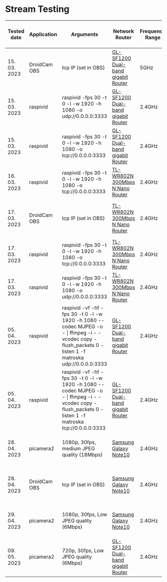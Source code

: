 # Stream Testing

|Tested date |Application |Arguments                                                                                                                                                |Network Router                                                                                                     |Frequency  Range|Measured  px2px  delay [ms]|Device source                                                                               |Source platform              |Device sink                                                                                           |Sink platform          |Sink application                                 |Sink application arguments                                                                                          |Source sensor                                                                                              |Stream Resolution|Encoding|Protocol |Git source                                                                                                          |Git sink                                                                                                                  |Comments                                                                                                                                                           |
|------------|------------|---------------------------------------------------------------------------------------------------------------------------------------------------------|-------------------------------------------------------------------------------------------------------------------|----------------|---------------------------|--------------------------------------------------------------------------------------------|-----------------------------|------------------------------------------------------------------------------------------------------|-----------------------|-------------------------------------------------|--------------------------------------------------------------------------------------------------------------------|-----------------------------------------------------------------------------------------------------------|-----------------|--------|---------|--------------------------------------------------------------------------------------------------------------------|--------------------------------------------------------------------------------------------------------------------------|-------------------------------------------------------------------------------------------------------------------------------------------------------------------|
|15. 03. 2023|DroidCam OBS|tcp IP (set in OBS)                                                                                                                                      |[GL-SF1200 Dual-band gigabit Router](https://www.gl-inet.com/products/gl-sf1200/)                                  |5GHz            |160                        |[Samsung Galaxy Note10](https://www.gsmarena.com/samsung_galaxy_note10-9788.php)            |Android 12                   |[OMEN Laptop 15-en1013dx Product Specifications](https://support.hp.com/ee-en/document/c07073462#AbT0)|64-bit Ubuntu 20.04 LTS|OBS 29.0.2                                       |MJPEG, use WiFi IP, Enable audio, Allow hardware acceleration, deactivate when not showing                          |[Samsung 12M Ultrawide AF Camera Module](https://www.samsungsem.com/global/product/module/camera-module.do)|1920x1080        |MJPEG   |TCP      |[droidcam-obs-git](https://github.com/dev47apps/droidcam-obs-plugin)                                                |[obs-studio-git](https://github.com/obsproject/obs-studio)                                                                |butter smooth, crystal clear, fast                                                                                                                                 |
|15. 03. 2023|raspivid    |raspivid -fps 30 -t 0 -l -w 1920 -h 1080 -o udp://0.0.0.0:3333                                                                                           |[GL-SF1200 Dual-band gigabit Router](https://www.gl-inet.com/products/gl-sf1200/)                                  |2.4GHz          |260                        |[Raspberry Pi 4 Model B](https://www.raspberrypi.com/products/raspberry-pi-4-model-b/)      |Raspberry Pi OS (64-bit) Lite|[OMEN Laptop 15-en1013dx Product Specifications](https://support.hp.com/ee-en/document/c07073462#AbT0)|64-bit Ubuntu 20.04 LTS|mpv_0.35.1+fruit.2_amd64.deb 2023-01-30          |mpv --hwdec=auto --cache=no --no-correct-pts --fps=30 --profile=low-latency --opengl-glfinish=yes udp://0.0.0.0:3333|Sony IMX219                                                                                                |1920x1080        |H264    |UDP      |[raspivid-git](https://github.com/raspberrypi/userland/blob/master/host_applications/linux/apps/raspicam/RaspiVid.c)|[mpv-player-git](https://github.com/mpv-player/mpv)                                                                       |stable, lossy when shaken                                                                                                                                          |
|15. 03. 2023|raspivid    |raspivid -fps 30 -t 0 -l -w 1920 -h 1080 -o tcp://0.0.0.0:3333                                                                                           |[GL-SF1200 Dual-band gigabit Router](https://www.gl-inet.com/products/gl-sf1200/)                                  |2.4GHz          |260                        |[Raspberry Pi Zero W](https://www.raspberrypi.com/products/raspberry-pi-zero-w/)            |Raspberry Pi OS (32-bit) Lite|[OMEN Laptop 15-en1013dx Product Specifications](https://support.hp.com/ee-en/document/c07073462#AbT0)|64-bit Ubuntu 20.04 LTS|mpv_0.35.1+fruit.2_amd64.deb 2023-01-30          |mpv --cache=no --no-correct-pts --fps=30 --profile=low-latency tcp://192.168.8.163:3333                             |Sony IMX219                                                                                                |1920x1080        |H264    |TCP      |[raspivid-git](https://github.com/raspberrypi/userland/blob/master/host_applications/linux/apps/raspicam/RaspiVid.c)|[mpv-player-git](https://github.com/mpv-player/mpv)                                                                       |smooth, stable                                                                                                                                                     |
|16. 03. 2023|raspivid    |raspivid -fps 30 -t 0 -l -w 1920 -h 1080 -o tcp://0.0.0.0:3333                                                                                           |[TL-WR802N 300Mbps N Nano Router](https://www.tp-link.com/us/home-networking/wifi-router/tl-wr802n/#specifications)|2.4GHz          |380                        |[Raspberry Pi 3 Model B+](https://www.raspberrypi.com/products/raspberry-pi-3-model-b-plus/)|Raspberry Pi OS (64-bit) Lite|[Samsung Galaxy Note10](https://www.gsmarena.com/samsung_galaxy_note10-9788.php)                      |Android 12             |mpv-android 2023-02-27-release                   |mpv --cache=no --no-correct-pts --fps=30 --profile=low-latency tcp://<source device LAN IP>:3333                    |Sony IMX219                                                                                                |1920x1080        |H264    |TCP      |[raspivid-git](https://github.com/raspberrypi/userland/blob/master/host_applications/linux/apps/raspicam/RaspiVid.c)|[mpv-android-git](https://github.com/mpv-android/mpv-android)                                                             |slightly jittery, borderline unstable  [pi-camera#hardware-specification](https://www.raspberrypi.com/documentation/accessories/camera.html#hardware-specification)|
|17. 03. 2023|DroidCam OBS|tcp IP (set in OBS)                                                                                                                                      |[TL-WR802N 300Mbps N Nano Router](https://www.tp-link.com/us/home-networking/wifi-router/tl-wr802n/#specifications)|2.4GHz          |200                        |[Samsung Galaxy Note10](https://www.gsmarena.com/samsung_galaxy_note10-9788.php)            |Android 12                   |[OMEN Laptop 15-en1013dx Product Specifications](https://support.hp.com/ee-en/document/c07073462#AbT0)|64-bit Windows         |OBS 29.0.2                                       |MJPEG, use WiFi IP, Enable audio, Allow hardware acceleration, deactivate when not showing                          |[Samsung 12M Ultrawide AF Camera Module](https://www.samsungsem.com/global/product/module/camera-module.do)|1920x1080        |MJPEG   |TCP      |[droidcam-obs-git](https://github.com/dev47apps/droidcam-obs-plugin)                                                |[obs-studio-git](https://github.com/obsproject/obs-studio)                                                                |smooth, fast, clear                                                                                                                                                |
|17. 03. 2023|raspivid    |raspivid -fps 30 -t 0 -l -w 1920 -h 1080 -o tcp://0.0.0.0:3333                                                                                           |[TL-WR802N 300Mbps N Nano Router](https://www.tp-link.com/us/home-networking/wifi-router/tl-wr802n/#specifications)|2.4GHz          |460                        |[Raspberry Pi Zero W](https://www.raspberrypi.com/products/raspberry-pi-zero-w/)            |Raspberry Pi OS (32-bit) Lite|[Samsung Galaxy Note10](https://www.gsmarena.com/samsung_galaxy_note10-9788.php)                      |Android 12             |mpv-android 2023-02-27-release                   |mpv --cache=no --no-correct-pts --fps=30 --profile=low-latency tcp://<source device LAN IP>:3333                    |Sony IMX219                                                                                                |1920x1080        |H264    |TCP      |[raspivid-git](https://github.com/raspberrypi/userland/blob/master/host_applications/linux/apps/raspicam/RaspiVid.c)|[mpv-android-git](https://github.com/mpv-android/mpv-android)                                                             |felt sluggish, slow [pi-camera#hardware-specification](https://www.raspberrypi.com/documentation/accessories/camera.html#hardware-specification)                   |
|17. 03. 2023|raspivid    |raspivid -fps 30 -t 0 -l -w 1920 -h 1080 -o udp://0.0.0.0:3333                                                                                           |[TL-WR802N 300Mbps N Nano Router](https://www.tp-link.com/us/home-networking/wifi-router/tl-wr802n/#specifications)|2.4GHz          |330                        |[Raspberry Pi Zero W](https://www.raspberrypi.com/products/raspberry-pi-zero-w/)            |Raspberry Pi OS (32-bit) Lite|[Samsung Galaxy Note10](https://www.gsmarena.com/samsung_galaxy_note10-9788.php)                      |Android 12             |mpv-android 2023-02-27-release                   |mpv --cache=no --no-correct-pts --fps=30 --profile=low-latency udp://<source device LAN IP>:3333                    |Sony IMX219                                                                                                |1920x1080        |H264    |UDP      |[raspivid-git](https://github.com/raspberrypi/userland/blob/master/host_applications/linux/apps/raspicam/RaspiVid.c)|[mpv-android-git](https://github.com/mpv-android/mpv-android)                                                             |jittery, slow  [pi-camera#hardware-specification](https://www.raspberrypi.com/documentation/accessories/camera.html#hardware-specification)                        |
|05. 04. 2023|raspivid    |raspivid -vf -hf -fps 30 -t 0 -l -w 1920 -h 1080 --codec MJPEG -o - &#124;  ffmpeg -i - -vcodec copy -flush_packets 0 -listen 1 -f matroska udp://0.0.0.0:3333|[GL-SF1200 Dual-band gigabit Router](https://www.gl-inet.com/products/gl-sf1200/)                                  |2.4GHz          |260                        |[Raspberry Pi Zero W](https://www.raspberrypi.com/products/raspberry-pi-zero-w/)            |Raspberry Pi OS (32-bit) Lite|[OMEN Laptop 15-en1013dx Product Specifications](https://support.hp.com/ee-en/document/c07073462#AbT0)|64-bit Windows         |mpv-x86_64-v3-20230514                           |mpv --demuxer-thread=no --vd-lavc-threads=1 --untimed --no-correct-pts "udp://192.168.199.228:3333"                 |Sony IMX219                                                                                                |1920x1080        |MP4     |UDP      |[raspivid-git](https://github.com/raspberrypi/userland/blob/master/host_applications/linux/apps/raspicam/RaspiVid.c)|[mpv-player-git](https://github.com/mpv-player/mpv)                                                                       |responsive, lossy when shaken                                                                                                                                      |
|05. 04. 2023|raspivid    |raspivid -vf -hf -fps 30 -t 0 -l -w 1920 -h 1080 --codec MJPEG -o - &#124;  ffmpeg -i - -vcodec copy -flush_packets 0 -listen 1 -f matroska tcp://0.0.0.0:3333|[GL-SF1200 Dual-band gigabit Router](https://www.gl-inet.com/products/gl-sf1200/)                                  |2.4GHz          |210                        |[Raspberry Pi Zero W](https://www.raspberrypi.com/products/raspberry-pi-zero-w/)            |Raspberry Pi OS (32-bit) Lite|[OMEN Laptop 15-en1013dx Product Specifications](https://support.hp.com/ee-en/document/c07073462#AbT0)|64-bit Windows         |mpv-x86_64-v3-20230514                           |mpv --demuxer-thread=no --vd-lavc-threads=1 --untimed --no-correct-pts "tcp://192.168.199.228:3333"                 |Sony IMX219                                                                                                |1920x1080        |MP4     |TCP      |[raspivid-git](https://github.com/raspberrypi/userland/blob/master/host_applications/linux/apps/raspicam/RaspiVid.c)|[mpv-player-git](https://github.com/mpv-player/mpv)                                                                       |fast, smooth, sometimes stutters                                                                                                                                   |
|28. 04. 2023|picamera2   |1080p, 30fps, medium JPEG quality (18Mbps)                                                                                                               |[Samsung Galaxy Note10](https://www.gsmarena.com/samsung_galaxy_note10-9788.php)                                   |2.4GHz          |320                        |[Raspberry Pi Zero W](https://www.raspberrypi.com/products/raspberry-pi-zero-w/)            |Raspberry Pi OS (32-bit) Lite|[OMEN Laptop 15-en1013dx Product Specifications](https://support.hp.com/ee-en/document/c07073462#AbT0)|64-bit Windows         |Brave Browser v1.52.64  (Chromium 112.0.5615.165)|N/A                                                                                                                 |Sony IMX219                                                                                                |1920x1080        |MJPEG   |HTTP     |[picamera2/mjpeg_server.py](https://github.com/raspberrypi/picamera2/blob/main/examples/mjpeg_server.py)            |[Brave-browser-git](https://github.com/brave/brave-browser)                                                               |responsive, fast, smooth, clear                                                                                                                                    |
|28. 04. 2023|DroidCam OBS|tcp IP (set in OBS)                                                                                                                                      |[Samsung Galaxy Note10](https://www.gsmarena.com/samsung_galaxy_note10-9788.php)                                   |2.4GHz          |256                        |[Samsung Galaxy Note10](https://www.gsmarena.com/samsung_galaxy_note10-9788.php)            |Android 12                   |[OMEN Laptop 15-en1013dx Product Specifications](https://support.hp.com/ee-en/document/c07073462#AbT0)|64-bit Windows         |OBS 29.0.2                                       |MJPEG, use WiFi IP, Enable audio, Allow hardware acceleration, deactivate when not showing                          |[Samsung 12M Ultrawide AF Camera Module](https://www.samsungsem.com/global/product/module/camera-module.do)|1920x1080        |MJPEG   |TCP      |[droidcam-obs-git](https://github.com/dev47apps/droidcam-obs-plugin)                                                |[obs-studio-git](https://github.com/obsproject/obs-studio)                                                                |fast, smooth, crystal clear                                                                                                                                        |
|29. 04. 2023|picamera2   |1080p, 30fps, Low JPEG quality (6Mbps)                                                                                                                   |[Samsung Galaxy Note10](https://www.gsmarena.com/samsung_galaxy_note10-9788.php)                                   |2.4GHz          |384                        |[Raspberry Pi Zero W](https://www.raspberrypi.com/products/raspberry-pi-zero-w/)            |Raspberry Pi OS (32-bit) Lite|[OMEN Laptop 15-en1013dx Product Specifications](https://support.hp.com/ee-en/document/c07073462#AbT0)|64-bit Windows         |Godot_v4.0.2-stable_win64.exe                    |1080p                                                                                                               |Sony IMX219                                                                                                |1920x1080        |MJPEG   |WebSocket|[stream_mjpeg_ws.py](https://github.com/mbz4/RoverXR/blob/main/Blueprints/stream_mjpeg_ws.py)                       |[Blueprints/Testing/websocket_2_py_demo](https://github.com/mbz4/RoverXR/tree/main/Blueprints/Testing/websocket_2_py_demo)|sluggish, clear                                                                                                                                                    |
|09. 05. 2023|picamera2   |720p, 30fps, Low JPEG quality (6Mbps)                                                                                                                    |[GL-SF1200 Dual-band gigabit Router](https://www.gl-inet.com/products/gl-sf1200/)                                  |2.4GHz          |256                        |[Raspberry Pi Zero W](https://www.raspberrypi.com/products/raspberry-pi-zero-w/)            |Raspberry Pi OS (32-bit) Lite|[OMEN Laptop 15-en1013dx Product Specifications](https://support.hp.com/ee-en/document/c07073462#AbT0)|64-bit Windows         |Godot_v4.0.2-stable_win64.exe                    |720p                                                                                                                |                                                                                                           |1280x720         |MJPEG   |WebSocket|[stream_mjpeg_ws.py](https://github.com/mbz4/RoverXR/blob/main/Blueprints/stream_mjpeg_ws.py)                       |[Blueprints/Testing/websocket_2_py_demo](https://github.com/mbz4/RoverXR/tree/main/Blueprints/Testing/websocket_2_py_demo)|responsive, little blurry                                                                                                                                          |
